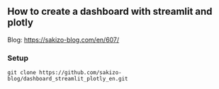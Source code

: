 ## How to create a dashboard with streamlit and plotly
Blog: https://sakizo-blog.com/en/607/

### Setup
```
git clone https://github.com/sakizo-blog/dashboard_streamlit_plotly_en.git
```
